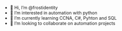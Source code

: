 - 👋 Hi, I’m @frostidentity
- 👀 I’m interested in automation with python
- 🌱 I’m currently learning CCNA, C#, Pyhton and SQL 
- 💞️ I’m looking to collaborate on automation projects

<!---
frostidentity/frostidentity is a ✨ special ✨ repository because its `README.md` (this file) appears on your GitHub profile.
You can click the Preview link to take a look at your changes.
--->
